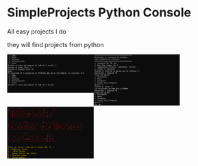 # SimpleProjects Python Console
All easy projects I do

they will find projects from python

<img width="40%" align="left" src="img/calculadora">
<img width="40%"  src="img/conversor">
<img width="40%" src="img/gestor">
